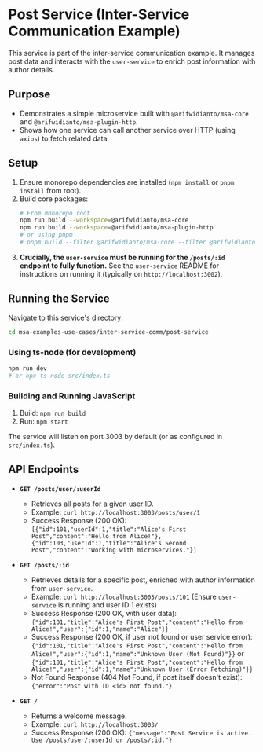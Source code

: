 # Post Service (Inter-Service Communication Example)

This service is part of the inter-service communication example. It manages post data and interacts with the `user-service` to enrich post information with author details.

## Purpose

-   Demonstrates a simple microservice built with `@arifwidianto/msa-core` and `@arifwidianto/msa-plugin-http`.
-   Shows how one service can call another service over HTTP (using `axios`) to fetch related data.

## Setup

1.  Ensure monorepo dependencies are installed (`npm install` or `pnpm install` from root).
2.  Build core packages:
    ```bash
    # From monorepo root
    npm run build --workspace=@arifwidianto/msa-core
    npm run build --workspace=@arifwidianto/msa-plugin-http
    # or using pnpm
    # pnpm build --filter @arifwidianto/msa-core --filter @arifwidianto/msa-plugin-http
    ```
3.  **Crucially, the `user-service` must be running for the `/posts/:id` endpoint to fully function.** See the `user-service` README for instructions on running it (typically on `http://localhost:3002`).

## Running the Service

Navigate to this service's directory:
```bash
cd msa-examples-use-cases/inter-service-comm/post-service
```

### Using ts-node (for development)
```bash
npm run dev
# or npx ts-node src/index.ts
```

### Building and Running JavaScript
1.  Build: `npm run build`
2.  Run: `npm start`

The service will listen on port 3003 by default (or as configured in `src/index.ts`).

## API Endpoints

-   **`GET /posts/user/:userId`**
    -   Retrieves all posts for a given user ID.
    -   Example: `curl http://localhost:3003/posts/user/1`
    -   Success Response (200 OK): `[{"id":101,"userId":1,"title":"Alice's First Post","content":"Hello from Alice!"},{"id":103,"userId":1,"title":"Alice's Second Post","content":"Working with microservices."}]`

-   **`GET /posts/:id`**
    -   Retrieves details for a specific post, enriched with author information from `user-service`.
    -   Example: `curl http://localhost:3003/posts/101` (Ensure `user-service` is running and user ID 1 exists)
    -   Success Response (200 OK, with user data): `{"id":101,"title":"Alice's First Post","content":"Hello from Alice!","user":{"id":1,"name":"Alice"}}`
    -   Success Response (200 OK, if user not found or user service error): `{"id":101,"title":"Alice's First Post","content":"Hello from Alice!","user":{"id":1,"name":"Unknown User (Not Found)"}}` or `{"id":101,"title":"Alice's First Post","content":"Hello from Alice!","user":{"id":1,"name":"Unknown User (Error Fetching)"}}`
    -   Not Found Response (404 Not Found, if post itself doesn't exist): `{"error":"Post with ID <id> not found."}`

-   **`GET /`**
    -   Returns a welcome message.
    -   Example: `curl http://localhost:3003/`
    -   Success Response (200 OK): `{"message":"Post Service is active. Use /posts/user/:userId or /posts/:id."}`
